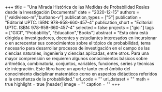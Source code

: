 +++
title = "Una Mirada Histórica de las Medidas de Probabilidad Reales desde la Investigación Documental"
date = "2020-12-15"
authors = ["valdivieso-m","burbano-v"]
publication_types = ["5"]
publication = "Editorial UPTC. ISBN: 978-958-660-457-4"
publication_short = "Editorial UPTC. ISBN: 978-958-660-457-4"
selected = false
projects = ["gici"]
tags = ["GICI", "Probability", "Education","Books"]
abstract = "Esta obra está dirigida a investigadores, docentes y estudiantes interesados en incursionar o en acrecentar sus conocimientos sobre el tópico de probabilidad, tema necesario para desarrollar procesos de investigación en el campo de las ciencias naturales, ingeniería y ciencias aplicadas, entre otros. Para una mayor comprensión se requieren algunos conocimientos básicos sobre aritmética, combinatoria, conjuntos, variables, funciones, series y técnicas de integración. Este libro hace un aporte tanto en el ámbito del conocimiento disciplinar matemático como en aspectos didácticos referidos a la enseñanza de la probabilidad."
url_code = ""
url_dataset = ""
math = true
highlight = true
[header]
image = ""
caption = ""
+++
